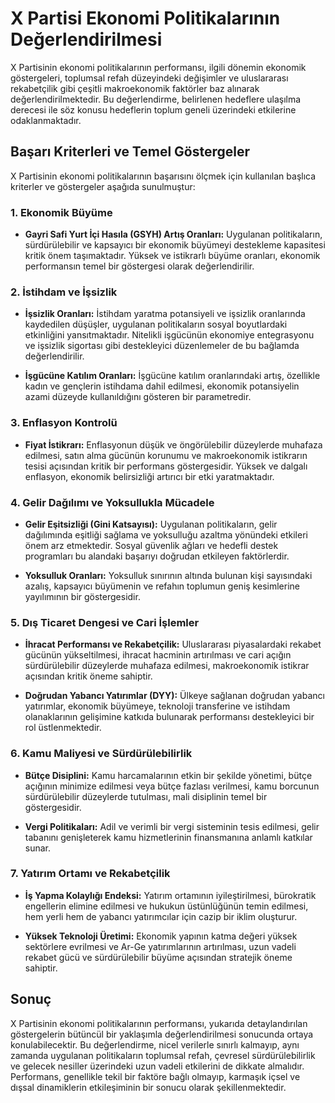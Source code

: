 # X Partisi Ekonomi Politikalarının Değerlendirilmesi

X Partisinin ekonomi politikalarının performansı, ilgili dönemin ekonomik göstergeleri, toplumsal refah düzeyindeki değişimler ve uluslararası rekabetçilik gibi çeşitli makroekonomik faktörler baz alınarak değerlendirilmektedir. Bu değerlendirme, belirlenen hedeflere ulaşılma derecesi ile söz konusu hedeflerin toplum geneli üzerindeki etkilerine odaklanmaktadır.

## Başarı Kriterleri ve Temel Göstergeler

X Partisinin ekonomi politikalarının başarısını ölçmek için kullanılan başlıca kriterler ve göstergeler aşağıda sunulmuştur:

### 1. Ekonomik Büyüme

*   **Gayri Safi Yurt İçi Hasıla (GSYH) Artış Oranları:** Uygulanan politikaların, sürdürülebilir ve kapsayıcı bir ekonomik büyümeyi destekleme kapasitesi kritik önem taşımaktadır. Yüksek ve istikrarlı büyüme oranları, ekonomik performansın temel bir göstergesi olarak değerlendirilir.

### 2. İstihdam ve İşsizlik

*   **İşsizlik Oranları:** İstihdam yaratma potansiyeli ve işsizlik oranlarında kaydedilen düşüşler, uygulanan politikaların sosyal boyutlardaki etkinliğini yansıtmaktadır. Nitelikli işgücünün ekonomiye entegrasyonu ve işsizlik sigortası gibi destekleyici düzenlemeler de bu bağlamda değerlendirilir.

*   **İşgücüne Katılım Oranları:** İşgücüne katılım oranlarındaki artış, özellikle kadın ve gençlerin istihdama dahil edilmesi, ekonomik potansiyelin azami düzeyde kullanıldığını gösteren bir parametredir.

### 3. Enflasyon Kontrolü

*   **Fiyat İstikrarı:** Enflasyonun düşük ve öngörülebilir düzeylerde muhafaza edilmesi, satın alma gücünün korunumu ve makroekonomik istikrarın tesisi açısından kritik bir performans göstergesidir. Yüksek ve dalgalı enflasyon, ekonomik belirsizliği artırıcı bir etki yaratmaktadır.

### 4. Gelir Dağılımı ve Yoksullukla Mücadele

*   **Gelir Eşitsizliği (Gini Katsayısı):** Uygulanan politikaların, gelir dağılımında eşitliği sağlama ve yoksulluğu azaltma yönündeki etkileri önem arz etmektedir. Sosyal güvenlik ağları ve hedefli destek programları bu alandaki başarıyı doğrudan etkileyen faktörlerdir.

*   **Yoksulluk Oranları:** Yoksulluk sınırının altında bulunan kişi sayısındaki azalış, kapsayıcı büyümenin ve refahın toplumun geniş kesimlerine yayılımının bir göstergesidir.

### 5. Dış Ticaret Dengesi ve Cari İşlemler

*   **İhracat Performansı ve Rekabetçilik:** Uluslararası piyasalardaki rekabet gücünün yükseltilmesi, ihracat hacminin artırılması ve cari açığın sürdürülebilir düzeylerde muhafaza edilmesi, makroekonomik istikrar açısından kritik öneme sahiptir.

*   **Doğrudan Yabancı Yatırımlar (DYY):** Ülkeye sağlanan doğrudan yabancı yatırımlar, ekonomik büyümeye, teknoloji transferine ve istihdam olanaklarının gelişimine katkıda bulunarak performansı destekleyici bir rol üstlenmektedir.

### 6. Kamu Maliyesi ve Sürdürülebilirlik

*   **Bütçe Disiplini:** Kamu harcamalarının etkin bir şekilde yönetimi, bütçe açığının minimize edilmesi veya bütçe fazlası verilmesi, kamu borcunun sürdürülebilir düzeylerde tutulması, mali disiplinin temel bir göstergesidir.

*   **Vergi Politikaları:** Adil ve verimli bir vergi sisteminin tesis edilmesi, gelir tabanını genişleterek kamu hizmetlerinin finansmanına anlamlı katkılar sunar.

### 7. Yatırım Ortamı ve Rekabetçilik

*   **İş Yapma Kolaylığı Endeksi:** Yatırım ortamının iyileştirilmesi, bürokratik engellerin elimine edilmesi ve hukukun üstünlüğünün temin edilmesi, hem yerli hem de yabancı yatırımcılar için cazip bir iklim oluşturur.

*   **Yüksek Teknoloji Üretimi:** Ekonomik yapının katma değeri yüksek sektörlere evrilmesi ve Ar-Ge yatırımlarının artırılması, uzun vadeli rekabet gücü ve sürdürülebilir büyüme açısından stratejik öneme sahiptir.

## Sonuç

X Partisinin ekonomi politikalarının performansı, yukarıda detaylandırılan göstergelerin bütüncül bir yaklaşımla değerlendirilmesi sonucunda ortaya konulabilecektir. Bu değerlendirme, nicel verilerle sınırlı kalmayıp, aynı zamanda uygulanan politikaların toplumsal refah, çevresel sürdürülebilirlik ve gelecek nesiller üzerindeki uzun vadeli etkilerini de dikkate almalıdır. Performans, genellikle tekil bir faktöre bağlı olmayıp, karmaşık içsel ve dışsal dinamiklerin etkileşiminin bir sonucu olarak şekillenmektedir.
